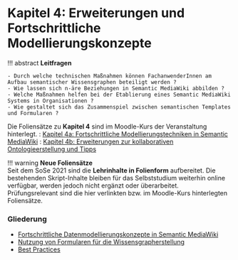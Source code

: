 # Kapitel 4: Erweiterungen und Fortschrittliche Modellierungskonzepte


!!! abstract
    **Leitfragen**  

    - Durch welche technischen Maßnahmen können FachanwenderInnen am Aufbau semantischer Wissensgraphen beteiligt werden ?
    - Wie lassen sich n-äre Beziehungen in Semantic MediaWiki abbilden ?
    - Welche Maßnahmen helfen bei der Etablierung eines Semantic MediaWiki Systems in Organisationen ?
    - Wie gestaltet sich das Zusammenspiel zwischen semantischen Templates und Formularen ?


Die Foliensätze zu **Kapitel 4** sind im Moodle-Kurs der Veranstaltung hinterlegt. 
: [Kapitel 4a: Fortschrittliche Modellierungstechniken in Semantic MediaWiki](https://lernen.h-da.de/mod/resource/view.php?id=529554)
: [Kapitel 4b: Erweiterungen zur kollaborativen Ontologieerstellung und Tipps](https://lernen.h-da.de/mod/resource/view.php?id=529565)


!!! warning
    **Neue Foliensätze**  
    Seit dem SoSe 2021 sind die **Lehrinhalte in Folienform** aufbereitet. 
    Die bestehenden Skript-Inhalte bleiben für das Selbststudium weiterhin online verfügbar, werden jedoch nicht ergänzt oder überarbeitet.  
    Prüfungsrelevant sind die hier verlinkten bzw. im Moodle-Kurs hinterlegten Foliensätze.


### Gliederung

- [Fortschrittliche Datenmodellierungskonzepte in Semantic MediaWiki](modelling.md)
- [Nutzung von Formularen für die Wissensgrapherstellung](page_forms.md)
- [Best Practices](best_practices.md)
<!-- - [Lektion 3: Welche Rolle spielt der Mensch im Wissensmanagement ?](...) -->